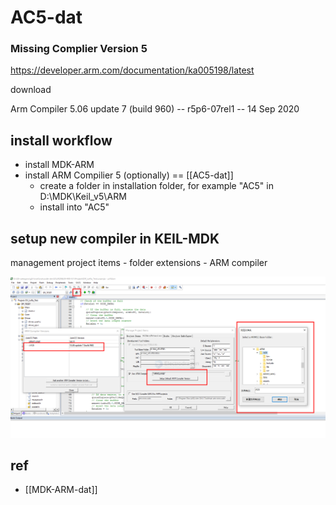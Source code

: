 
# AC5-dat

### Missing Complier Version 5 

https://developer.arm.com/documentation/ka005198/latest

download 

Arm Compiler 5.06 update 7 (build 960) -- r5p6-07rel1 -- 14 Sep 2020

## install workflow 

- install MDK-ARM 
- install ARM Compilier 5 (optionally) == [[AC5-dat]]
  - create a folder in installation folder, for example "AC5" in D:\MDK\Keil_v5\ARM
  - install into "AC5"

## setup new compiler in KEIL-MDK

management project items - folder extensions - ARM compiler 

![](2025-08-28-13-57-47.png)


## ref 

- [[MDK-ARM-dat]]